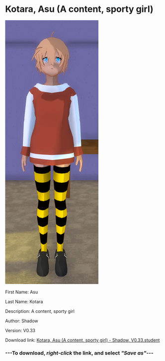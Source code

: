 # Kotara, Asu (A content, sporty girl)

<img src = "https://raw.githubusercontent.com/Arbiter1223/Daigaku-Gurashi-Custom-Students/master/Students/Files/Kotara%2C%20Asu%20(A%20content%2C%20sporty%20girl).png">

First Name: Asu

Last Name: Kotara

Description: A content, sporty girl

Author: Shadow

Version: V0.33

Download link: <a href="https://raw.githubusercontent.com/Arbiter1223/Daigaku-Gurashi-Custom-Students/master/Students/Files/Kotara%2C%20Asu%20(A%20content%2C%20sporty%20girl)%20-%20Shadow%2C%20V0.33.student">Kotara, Asu (A content, sporty girl) - Shadow, V0.33.student</a>

### ---**To download, _right-click_ the link, and select _"Save as"_**---

